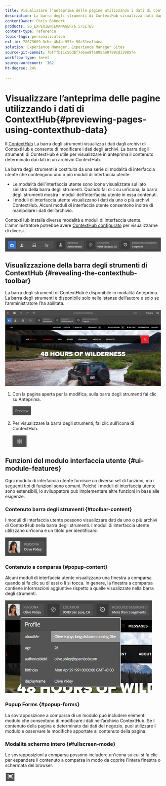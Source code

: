 ```yaml
---
title: Visualizzare l’anteprima delle pagine utilizzando i dati di ContextHub
description: La barra degli strumenti di ContextHub visualizza dati dagli archivi di ContextHub, ti consente di modificare i dati archiviati ed è utile per visualizzare in anteprima il contenuto
contentOwner: Chris Bohnert
products: SG_EXPERIENCEMANAGER/6.5/SITES
content-type: reference
topic-tags: personalization
exl-id: 78673609-8cbc-4b4b-953e-56c31ea1b4ea
solution: Experience Manager, Experience Manager Sites
source-git-commit: 76fffb11c56dbf7ebee9f6805ae0799cd32985fe
workflow-type: tm+mt
source-wordcount: '362'
ht-degree: 24%

---
```


# Visualizzare l’anteprima delle pagine utilizzando i dati di ContextHub{#previewing-pages-using-contexthub-data}

Il [ContextHub](/help/sites-developing/contexthub.md) La barra degli strumenti visualizza i dati dagli archivi di ContextHub e consente di modificare i dati degli archivi. La barra degli strumenti di ContextHub è utile per visualizzare in anteprima il contenuto determinato dai dati in un archivio ContextHub.

La barra degli strumenti è costituita da una serie di modalità di interfaccia utente che contengono uno o più moduli di interfaccia utente.

* Le modalità dell’interfaccia utente sono icone visualizzate sul lato sinistro della barra degli strumenti. Quando fai clic su un’icona, la barra degli strumenti mostra i moduli dell’interfaccia utente in essa contenuti.
* I moduli di interfaccia utente visualizzano i dati da uno o più archivi ContextHub. Alcuni moduli di interfaccia utente consentono inoltre di manipolare i dati dell’archivio.

ContextHub installa diverse modalità e moduli di interfaccia utente. L&#39;amministratore potrebbe avere [ContextHub configurato](/help/sites-developing/ch-configuring.md) per visualizzarne di diversi.

![screen_shot_2018-03-23at093446](assets/screen_shot_2018-03-23at093446.png)

## Visualizzazione della barra degli strumenti di ContextHub {#revealing-the-contexthub-toolbar}

La barra degli strumenti di ContextHub è disponibile in modalità Anteprima. La barra degli strumenti è disponibile solo nelle istanze dell’autore e solo se l’amministratore l’ha abilitata.

![screen_shot_2018-03-23at093730](assets/screen_shot_2018-03-23at093730.png)

1. Con la pagina aperta per la modifica, sulla barra degli strumenti fai clic su Anteprima.

   ![chlimage_1-219](assets/chlimage_1-219.png)

1. Per visualizzare la barra degli strumenti, fai clic sull’icona di ContextHub.

   ![Context Hub](do-not-localize/screen_shot_2018-03-23at093621.png)

## Funzioni del modulo interfaccia utente {#ui-module-features}

Ogni modulo di interfaccia utente fornisce un diverso set di funzioni, ma i seguenti tipi di funzioni sono comuni. Poiché i moduli di interfaccia utente sono estensibili, lo sviluppatore può implementare altre funzioni in base alle esigenze.

### Contenuto barra degli strumenti {#toolbar-content}

I moduli di interfaccia utente possono visualizzare dati da uno o più archivi di ContextHub nella barra degli strumenti. I moduli di interfaccia utente utilizzano un’icona e un titolo per identificarsi. 

![screen_shot_2018-03-23at093936](assets/screen_shot_2018-03-23at093936.png)

### Contenuto a comparsa {#popup-content}

Alcuni moduli di interfaccia utente visualizzano una finestra a comparsa quando si fa clic su di essi o li si tocca. In genere, la finestra a comparsa contiene informazioni aggiuntive rispetto a quelle visualizzate nella barra degli strumenti.

![screen_shot_2018-03-23at094003](assets/screen_shot_2018-03-23at094003.png)

### Popup Forms {#popup-forms}

La sovrapposizione a comparsa di un modulo può includere elementi modulo che consentono di modificare i dati nell’archivio ContextHub. Se il contenuto della pagina è determinato dai dati del negozio, puoi utilizzare il modulo e osservare le modifiche apportate al contenuto della pagina.

### Modalità schermo intero {#fullscreen-mode}

Le sovrapposizioni a comparsa possono includere un&#39;icona su cui si fa clic per espandere il contenuto a comparsa in modo da coprire l&#39;intera finestra o schermata del browser.

![Schermo intero](do-not-localize/chlimage_1-18.png)
